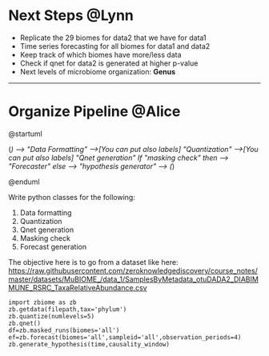 # Next Steps @Lynn

* Replicate the 29 biomes for data2 that we have for data1
* Time series forecasting for all biomes for data1 and data2
* Keep track of which biomes have more/less data
* Check if qnet for data2 is generated at higher p-value
* Next levels of microbiome organization: **Genus**

---

# Organize Pipeline @Alice


@startuml

(*) --> "Data Formatting"
-->[You can put also labels] "Quantization"
-->[You can put also labels] "Qnet generation"
If  "masking check" then
--> "Forecaster"
else
--> "hypothesis generator"
--> (*)

@enduml

Write python classes for the following: 

1. Data formatting  
2. Quantization
3. Qnet generation
4. Masking check
5. Forecast generation

The objective here is to go from a dataset like here:
https://raw.githubusercontent.com/zeroknowledgediscovery/course_notes/master/datasets/MuBIOME_/data_1/SamplesByMetadata_otuDADA2_DIABIMMUNE_RSRC_TaxaRelativeAbundance.csv

```
import zbiome as zb
zb.getdata(filepath,tax='phylum')
zb.quantize(numlevels=5)
zb.qnet()
df=zb.masked_runs(biomes='all')
ef=zb.forecast(biomes='all',sampleid='all',observation_periods=4)
zb.generate_hypothesis(time,causality_window)
```

